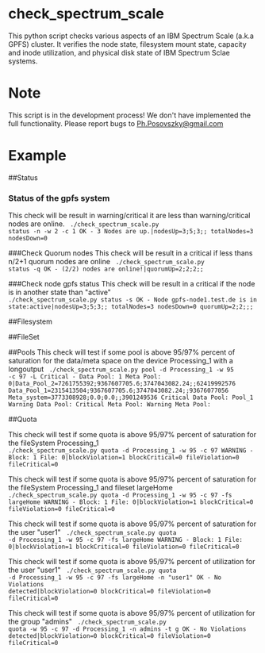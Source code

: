 # check_spectrum_scale
This python script checks various aspects of an IBM Spectrum Scale (a.k.a GPFS) cluster. It verifies the node state, filesystem mount state, capacity and inode utilization, and physical disk state of IBM Spectrum Sclae systems.

# Note
This script is in the development process! We don't have implemented the full functionality. Please report bugs to Ph.Posovszky@gmail.com

# Example

##Status
### Status of the gpfs system
This check will be result in warning/critical it are less than warning/critical nodes are online.
<code>
./check_spectrum_scale.py status -n -w 2 -c 1
OK - 3 Nodes are up.|nodesUp=3;5;3;; totalNodes=3 nodesDown=0
</code>

###Check Quorum nodes
This check will be result in a critical if less thans n/2+1 quorum nodes are online
<code>
./check_spectrum_scale.py status -q
OK - (2/2) nodes are online!|quorumUp=2;2;2;;
</code>

###Check node gpfs status
This check will be result in a critical if the node is in another state than "active"
<code>
./check_spectrum_scale.py status -s
OK - Node gpfs-node1.test.de is in state:active|nodesUp=3;5;3;; totalNodes=3 nodesDown=0 quorumUp=2;2;;;
</code>

##Filesystem

##FileSet

##Pools
This check will test if some pool is above 95/97% percent of saturation for the data/meta space on the device Processing_1 with a longoutput
<code>
./check_spectrum_scale.py pool -d Processing_1 -w 95 -c 97 -L
Critical - Data Pool: 1 Meta Pool: 0|Data_Pool_2=7261755392;9367607705.6;3747043082.24;;62419992576 Data_Pool_1=2315413504;9367607705.6;3747043082.24;;93676077056 Meta_system=3773308928;0.0;0.0;;3901249536 
Critical Data Pool: Pool_1
Warning Data Pool: 
Critical Meta Pool: 
Warning Meta Pool: 
</code>

##Quota

This check will test if some quota is above 95/97% percent of saturation for the fileSystem Processing_1
<code>
./check_spectrum_scale.py quota -d Processing_1 -w 95 -c 97
WARNING - Block: 1 File: 0|blockViolation=1 blockCritical=0 fileViolation=0 fileCritical=0
</code>


This check will test if some quota is above 95/97% percent of saturation for the fileSystem Processing_1 and fileset largeHome
<code>
./check_spectrum_scale.py quota -d Processing_1 -w 95 -c 97 -fs largeHome
WARNING - Block: 1 File: 0|blockViolation=1 blockCritical=0 fileViolation=0 fileCritical=0
</code>


This check will test if some quota is above 95/97% percent of saturation for the user "user1"
<code>
./check_spectrum_scale.py quota -d Processing_1 -w 95 -c 97 -fs largeHome
WARNING - Block: 1 File: 0|blockViolation=1 blockCritical=0 fileViolation=0 fileCritical=0
</code>

This check will test if some quota is above 95/97% percent of utilization for the user "user1"
<code>
./check_spectrum_scale.py quota -d Processing_1 -w 95 -c 97 -fs largeHome -n "user1"
OK - No Violations detected|blockViolation=0 blockCritical=0 fileViolation=0 fileCritical=0
</code>


This check will test if some quota is above 95/97% percent of utilization for the group "admins"
<code>
./check_spectrum_scale.py quota -w 95 -c 97 -d Processing_1 -n admins -t g
OK - No Violations detected|blockViolation=0 blockCritical=0 fileViolation=0 fileCritical=0
</code>

